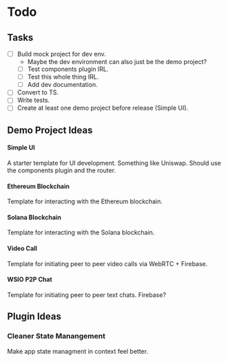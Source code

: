 # Todo

## Tasks 

- [ ] Build mock project for dev env.
     - Maybe the dev environment can also just be the demo project? 
    - [ ] Test components plugin IRL.
    - [ ] Test this whole thing IRL.
    - [ ] Add dev documentation.
   
- [ ] Convert to TS.
- [ ] Write tests.
- [ ] Create at least one demo project before release (Simple UI).

## Demo Project Ideas
#### Simple UI
A starter template for UI development. Something like Uniswap. Should use the components plugin and the router.

#### Ethereum Blockchain
Template for interacting with the Ethereum blockchain.

#### Solana Blockchain
Template for interacting with the Solana blockchain.

#### Video Call
Template for initiating peer to peer video calls via WebRTC + Firebase. 

#### WSIO P2P Chat
Template for initiating peer to peer text chats. Firebase? 

## Plugin Ideas

### Cleaner State Manangement
Make app state managment in context feel better.
